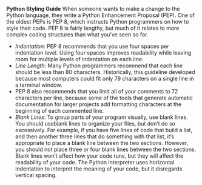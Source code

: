 **Python Styling Guide**
When someone wants to make a change to the Python language, they write a Python Enhancement Proposal (PEP). One of the oldest PEPs is PEP 8, which instructs Python programmers on how to style their code. PEP 8 is fairly lengthy, but much of it relates to more complex coding structures than what you’ve seen so far.

- _Indentation_: PEP 8 recommends that you use four spaces per indentation level. Using four spaces improves readability while leaving room for multiple levels of indentation on each line.
- _Line Length_: Many Python programmers recommend that each line should be less than 80 characters. Historically, this guideline developed because most computers could fit only 79 characters on a single line in a terminal window.
- PEP 8 also recommends that you limit all of your comments to 72 characters per line, because some of the tools that generate automatic documentation for larger projects add formatting characters at the beginning of each commented line.
- _Blank Lines_: To group parts of your program visually, use blank lines. You should useblank lines to organize your files, but don’t do so excessively. For example, if you have five lines of code that build a list, and then another three lines that do something with that list, it’s appropriate to place a blank line between the two sections. However, you should not place three or four blank lines between the two sections. Blank lines won’t affect how your code runs, but they will affect the readability of your code. The Python interpreter uses horizontal indentation to interpret the meaning of your code, but it disregards vertical spacing.
